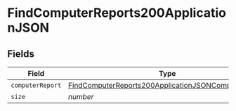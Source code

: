 # FindComputerReports200ApplicationJSON


## Fields

| Field                                                                                                                                 | Type                                                                                                                                  | Required                                                                                                                              | Description                                                                                                                           | Example                                                                                                                               |
| ------------------------------------------------------------------------------------------------------------------------------------- | ------------------------------------------------------------------------------------------------------------------------------------- | ------------------------------------------------------------------------------------------------------------------------------------- | ------------------------------------------------------------------------------------------------------------------------------------- | ------------------------------------------------------------------------------------------------------------------------------------- |
| `computerReport`                                                                                                                      | [FindComputerReports200ApplicationJSONComputerReport](../../models/operations/findcomputerreports200applicationjsoncomputerreport.md) | :heavy_minus_sign:                                                                                                                    | N/A                                                                                                                                   |                                                                                                                                       |
| `size`                                                                                                                                | *number*                                                                                                                              | :heavy_minus_sign:                                                                                                                    | N/A                                                                                                                                   | 1                                                                                                                                     |